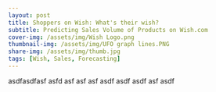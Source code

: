 ```yaml
---
layout: post
title: Shoppers on Wish: What's their wish?
subtitle: Predicting Sales Volume of Products on Wish.com
cover-img: /assets/img/Wish Logo.png
thumbnail-img: /assets/img/UFO graph lines.PNG
share-img: /assets/img/thumb.jpg
tags: [Wish, Sales, Forecasting]
---
```


asdfasdfasf
asfd
asf
asf
asf
asdf
asdf
asdf
asf
asdf
